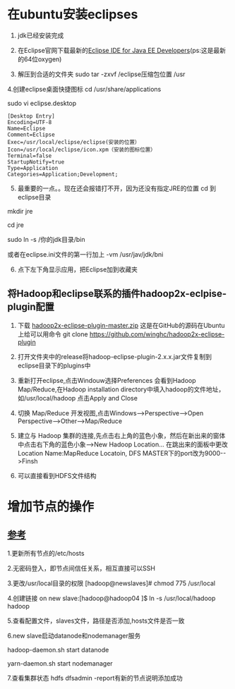 # 在ubuntu安装eclipses
1. jdk已经安装完成

2. 在Eclipse官网下载最新的[Eclipse IDE for Java EE Developers](http://www.eclipse.org/downloads/download.php?file=/technology/epp/downloads/release/oxygen/3a/eclipse-jee-oxygen-3a-win32-x86_64.zip)(ps:这是最新的64位oxygen)

3. 解压到合适的文件夹
sudo tar -zxvf /eclipse压缩包位置 /usr


4.创建eclipse桌面快捷图标
cd /usr/share/applications

sudo vi eclipse.desktop
```
[Desktop Entry]
Encoding=UTF-8
Name=Eclipse
Comment=Eclipse
Exec=/usr/local/eclipse/eclipse(安装的位置）
Icon=/usr/local/eclipse/icon.xpm（安装的图标位置）
Terminal=false
StartupNotify=true
Type=Application
Categories=Application;Development;
```

5. 最重要的一点。。现在还会报错打不开，因为还没有指定JRE的位置
cd 到eclipse目录

mkdir jre

cd jre

sudo ln -s /你的jdk目录/bin

或者在eclipse.ini文件的第一行加上 -vm /usr/jav/jdk/bni


6. 点下左下角显示应用，把Eclipse加到收藏夹

## 将Hadoop和eclipse联系的插件hadoop2x-eclpise-plugin配置

1. 下载 [hadoop2x-eclipse-plugin-master.zip](https://github.com/winghc/hadoop2x-eclipse-plugin)
 这是在GitHub的源码在Ubuntu上给可以用命令 git clone https://github.com/winghc/hadoop2x-eclipse-plugin

2. 打开文件夹中的release将hadoop-eclipse-plugin-2.x.x.jar文件复制到eclipse目录下的plugins中

3. 重新打开eclipse,点击Windouw选择Preferences 会看到Hadoop Map/Reduce,在Hadoop installation directory中填入hadoop的文件地址，如/usr/local/hadoop 点击Apply and Close

4. 切换 Map/Reduce 开发视图,点击Windows-->Perspective-->Open Perspective-->Other-->Map/Reduce

5. 建立与 Hadoop 集群的连接,先点击右上角的蓝色小象，然后在新出来的窗体中点击右下角的蓝色小象-->New Hadoop Location...
 在跳出来的面板中更改Location Name:MapReduce Locatoin,  DFS MASTER下的port改为9000-->Finsh

6. 可以直接看到HDFS文件结构

# 增加节点的操作
## [参考](https://blog.csdn.net/forever19870418/article/details/62887072)
1.更新所有节点的/etc/hosts

2.无密码登入，即节点间信任关系，相互直接可以SSH

3.更改/usr/local目录的权限 [hadoop@newslaves]# chmod 775 /usr/local

4.创建链接 on new slave:[hadoop@hadoop04 ]$ ln -s /usr/local/hadoop hadoop

5.查看配置文件，slaves文件，路径是否添加,hosts文件是否一致

6.new slave启动datanode和nodemanager服务

hadoop-daemon.sh start datanode

yarn-daemon.sh start nodemanager

7.查看集群状态 hdfs dfsadmin -report有新的节点说明添加成功
